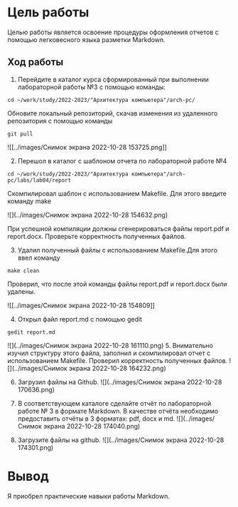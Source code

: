 
# **Цель работы**

Целью работы является освоение процедуры оформления отчетов с помощью легковесного языка разметки Markdown.

  


## Ход работы

1.	Перейдите в каталог курса сформированный при выполнении лабораторной работы №3 с помощью команды: 
```
cd ~/work/study/2022-2023/"Архитектура компьютера"/arch-pc/
```

Обновите локальный репозиторий, скачав изменения из удаленного репозитория с помощью команды 
```
git pull
```
![[../images/Снимок экрана 2022-10-28 153725.png]]

2.	Перешол в каталог с шаблоном отчета по лабораторной работе №4 

```
cd ~/work/study/2022-2023/"Архитектура компьютера"/arch-pc/labs/lab04/report
```

Скомпилировал шаблон с использованием Makefile. Для этого введите команду make 


![](../images/Снимок экрана 2022-10-28 154632.png)

При успешной компиляции должны сгенерироваться файлы report.pdf и report.docx. Проверьте корректность полученных файлов.

3.	Удалил полученный файлы с использованием Makefile.Для этого ввел команду 
```
make clean
```
Проверил, что после этой команды файлы report.pdf и report.docx были удалены.

![[../images/Снимок экрана 2022-10-28 154809]]

4.	Открыл файл report.md c помощью gedit
```
gedit report.md
```

![](../images/Снимок экрана 2022-10-28 161110.png)
5.	Внимательно изучил структуру этого файла, заполнил  и скомпилировал отчет с использованием Makefile. Проверил корректность полученных файлов.
![](../images/Снимок экрана 2022-10-28 164232.png)

6.	Загрузил файлы на Github.
![](../images/Снимок экрана 2022-10-28 170636.png)


7.  В соответствующем каталоге сделайте отчёт по лабораторной работе № 3 в формате Markdown. В качестве отчёта необходимо предоставить отчёты в 3 форматах: pdf, docx и md.
![](../images/Снимок экрана 2022-10-28 174040.png)

8. Загрузите файлы на github.
![](../images/Снимок экрана 2022-10-28 174301.png)
# **Вывод**

Я приобрел практические навыки работы Markdown.
